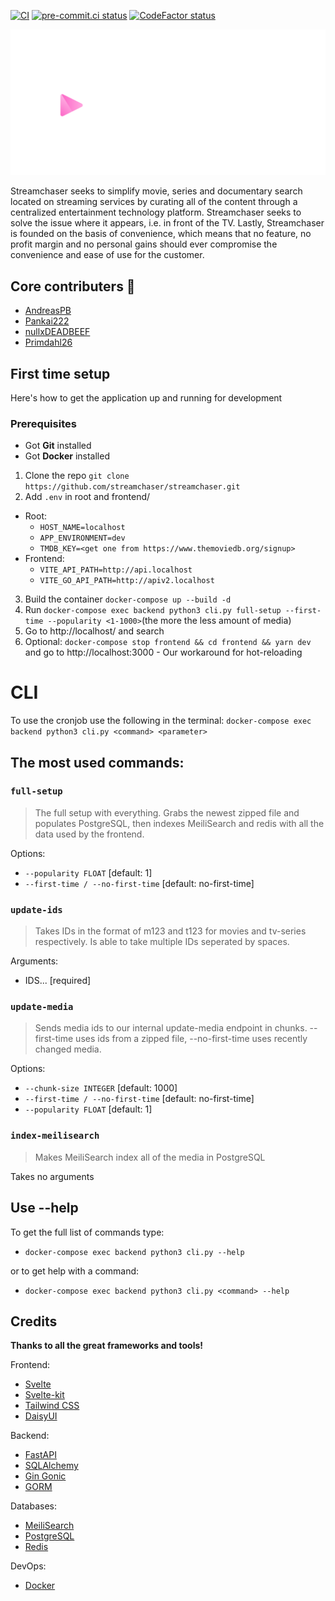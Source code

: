 [![CI](https://github.com/streamchaser/streamchaser/actions/workflows/main.yml/badge.svg)](https://github.com/streamchaser/streamchaser/actions/workflows/main.yml)
[![pre-commit.ci status](https://results.pre-commit.ci/badge/github/streamchaser/streamchaser/master.svg)](https://results.pre-commit.ci/latest/github/streamchaser/streamchaser/master)
[![CodeFactor status](https://www.codefactor.io/repository/github/streamchaser/streamchaser/badge)](https://www.codefactor.io/repository/github/streamchaser/streamchaser)

![Streamchaser logo with slogan](static/logo-slogan-hori-w.svg)

Streamchaser seeks to simplify movie, series and documentary search located on streaming services by curating all of the content through a centralized entertainment technology platform.
Streamchaser seeks to solve the issue where it appears, i.e. in front of the TV.
Lastly, Streamchaser is founded on the basis of convenience, which means that no feature,
no profit margin and no personal gains should ever compromise the convenience and ease of use for the customer.

## Core contributers 👷

- [AndreasPB](https://github.com/AndreasPB)
- [Pankai222](https://github.com/Pankai222)
- [nullxDEADBEEF](https://github.com/nullxDEADBEEF)
- [Primdahl26](https://github.com/Primdahl26)

## First time setup

Here's how to get the application up and running for development

### Prerequisites

- Got **Git** installed
- Got **Docker** installed

1. Clone the repo `git clone https://github.com/streamchaser/streamchaser.git`
2. Add `.env` in root and frontend/

- Root:
  - `HOST_NAME=localhost`
  - `APP_ENVIRONMENT=dev`
  - `TMDB_KEY=<get one from https://www.themoviedb.org/signup>`
- Frontend:
  - `VITE_API_PATH=http://api.localhost`
  - `VITE_GO_API_PATH=http://apiv2.localhost`

3. Build the container `docker-compose up --build -d`
4. Run `docker-compose exec backend python3 cli.py full-setup --first-time --popularity <1-1000>`(the more the less amount of media)
5. Go to http://localhost/ and search
6. Optional: `docker-compose stop frontend && cd frontend && yarn dev` and go to http://localhost:3000 - Our workaround for hot-reloading

# CLI

To use the cronjob use the following in the terminal:
`docker-compose exec backend python3 cli.py <command> <parameter>`

## The most used commands:

### `full-setup`

> The full setup with everything. Grabs the newest zipped file and populates PostgreSQL, then indexes MeiliSearch and redis with all the data used by the frontend.

Options:

- `--popularity FLOAT` [default: 1]
- `--first-time / --no-first-time` [default: no-first-time]

### `update-ids`

> Takes IDs in the format of m123 and t123 for movies and tv-series respectively. Is able to take multiple IDs seperated by spaces.

Arguments:

- IDS... [required]

### `update-media`

> Sends media ids to our internal update-media endpoint in chunks. --first-time uses ids from a zipped file, --no-first-time uses recently changed media.

Options:

- `--chunk-size INTEGER` [default: 1000]
- `--first-time / --no-first-time` [default: no-first-time]
- `--popularity FLOAT` [default: 1]

### `index-meilisearch`

> Makes MeiliSearch index all of the media in PostgreSQL

Takes no arguments

## Use --help

To get the full list of commands type:

- `docker-compose exec backend python3 cli.py --help`

or to get help with a command:

- `docker-compose exec backend python3 cli.py <command> --help`

## Credits

**Thanks to all the great frameworks and tools!**

Frontend:

- [Svelte](https://github.com/sveltejs/svelte)
- [Svelte-kit](https://kit.svelte.dev)
- [Tailwind CSS](https://tailwindcss.com)
- [DaisyUI](https://daisyui.com)

Backend:

- [FastAPI](https://github.com/tiangolo/fastapi)
- [SQLAlchemy](https://www.sqlalchemy.org)
- [Gin Gonic](https://gin-gonic.com)
- [GORM](https://gorm.io)

Databases:

- [MeiliSearch](https://github.com/meilisearch/MeiliSearch)
- [PostgreSQL](https://github.com/postgres/postgres)
- [Redis](https://redis.com)

DevOps:

- [Docker](https://github.com/docker)
